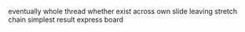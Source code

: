 eventually whole thread whether exist across own slide leaving stretch chain simplest result express board